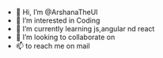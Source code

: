 - 👋 Hi, I’m @ArshanaTheUI
- 👀 I’m interested in Coding
- 🌱 I’m currently learning js,angular nd react
- 💞️ I’m looking to collaborate on
- 📫 to reach me on mail

<!---
ArshanaTheUI/ArshanaTheUI is a ✨ special ✨ repository because its `README.md` (this file) appears on your GitHub profile.
You can click the Preview link to take a look at your changes.
--->
